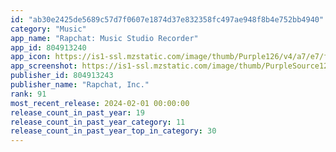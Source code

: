 ```yaml
---
id: "ab30e2425de5689c57d7f0607e1874d37e832358fc497ae948f8b4e752bb4940"
category: "Music"
app_name: "Rapchat: Music Studio Recorder"
app_id: 804913240
app_icon: https://is1-ssl.mzstatic.com/image/thumb/Purple126/v4/a7/e7/fd/a7e7fd82-1e90-ed03-c4d3-277980357947/AppIcon-0-0-1x_U007emarketing-0-10-0-85-220.png/1024x1024bb.png
app_screenshot: https://is1-ssl.mzstatic.com/image/thumb/PurpleSource123/v4/af/33/0b/af330b27-28ca-d67f-323b-95f8d9856f07/11452e33-1fbc-4582-b884-c7abebf8a04a_4177.png/1242x2688bb.png
publisher_id: 804913243
publisher_name: "Rapchat, Inc."
rank: 91
most_recent_release: 2024-02-01 00:00:00
release_count_in_past_year: 19
release_count_in_past_year_category: 11
release_count_in_past_year_top_in_category: 30
---
```

